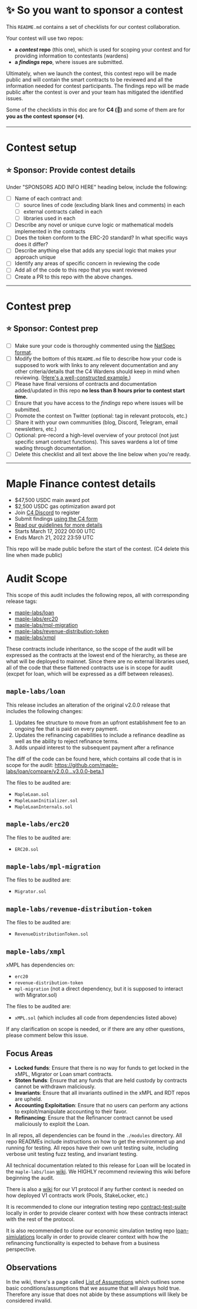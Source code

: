 # ✨ So you want to sponsor a contest

This `README.md` contains a set of checklists for our contest collaboration.

Your contest will use two repos:
- **a _contest_ repo** (this one), which is used for scoping your contest and for providing information to contestants (wardens)
- **a _findings_ repo**, where issues are submitted.

Ultimately, when we launch the contest, this contest repo will be made public and will contain the smart contracts to be reviewed and all the information needed for contest participants. The findings repo will be made public after the contest is over and your team has mitigated the identified issues.

Some of the checklists in this doc are for **C4 (🐺)** and some of them are for **you as the contest sponsor (⭐️)**.

---

# Contest setup

## ⭐️ Sponsor: Provide contest details

Under "SPONSORS ADD INFO HERE" heading below, include the following:

- [ ] Name of each contract and:
  - [ ] source lines of code (excluding blank lines and comments) in each
  - [ ] external contracts called in each
  - [ ] libraries used in each
- [ ] Describe any novel or unique curve logic or mathematical models implemented in the contracts
- [ ] Does the token conform to the ERC-20 standard? In what specific ways does it differ?
- [ ] Describe anything else that adds any special logic that makes your approach unique
- [ ] Identify any areas of specific concern in reviewing the code
- [ ] Add all of the code to this repo that you want reviewed
- [ ] Create a PR to this repo with the above changes.

---

# Contest prep

## ⭐️ Sponsor: Contest prep
- [ ] Make sure your code is thoroughly commented using the [NatSpec format](https://docs.soliditylang.org/en/v0.5.10/natspec-format.html#natspec-format).
- [ ] Modify the bottom of this `README.md` file to describe how your code is supposed to work with links to any relevent documentation and any other criteria/details that the C4 Wardens should keep in mind when reviewing. ([Here's a well-constructed example.](https://github.com/code-423n4/2021-06-gro/blob/main/README.md))
- [ ] Please have final versions of contracts and documentation added/updated in this repo **no less than 8 hours prior to contest start time.**
- [ ] Ensure that you have access to the _findings_ repo where issues will be submitted.
- [ ] Promote the contest on Twitter (optional: tag in relevant protocols, etc.)
- [ ] Share it with your own communities (blog, Discord, Telegram, email newsletters, etc.)
- [ ] Optional: pre-record a high-level overview of your protocol (not just specific smart contract functions). This saves wardens a lot of time wading through documentation.
- [ ] Delete this checklist and all text above the line below when you're ready.

---

# Maple Finance contest details
- $47,500 USDC main award pot
- $2,500 USDC gas optimization award pot
- Join [C4 Discord](https://discord.gg/code4rena) to register
- Submit findings [using the C4 form](https://code4rena.com/contests/2022-03-maple-finance-contest/submit)
- [Read our guidelines for more details](https://docs.code4rena.com/roles/wardens)
- Starts March 17, 2022 00:00 UTC
- Ends March 21, 2022 23:59 UTC

This repo will be made public before the start of the contest. (C4 delete this line when made public)


# Audit Scope

This scope of this audit includes the following repos, all with corresponding release tags:

- [maple-labs/loan](https://github.com/maple-labs/loan/releases/tag/v3.0.0-beta.1)
- [maple-labs/erc20](https://github.com/maple-labs/erc20/releases/tag/v1.0.0-beta.2)
- [maple-labs/mpl-migration](https://github.com/maple-labs/mpl-migration/releases/tag/v1.0.0-beta.1)
- [maple-labs/revenue-distribution-token](https://github.com/maple-labs/revenue-distribution-token/releases/tag/v1.0.0-beta.1)
- [maple-labs/xmpl](https://github.com/maple-labs/xmpl/releases/tag/v1.0.0-beta.1)

These contracts include inheritance, so the scope of the audit will be expressed as the contracts at the lowest end of the hierarchy, as these are what will be deployed to mainnet. Since there are no external libraries used, all of the code that these flattened contracts use is in scope for audit (excpet for loan, which will be expressed as a diff between releases).

## `maple-labs/loan`
This release includes an alteration of the original v2.0.0 release that includes the following changes:
1. Updates fee structure to move from an upfront establishment fee to an ongoing fee that is paid on every payment.
2. Updates the refinancing capabilities to include a refinance deadline as well as the ability to reject refinance terms.
3. Adds unpaid interest to the subsequent payment after a refinance

The diff of the code can be found here, which contains all code that is in scope for the audit: https://github.com/maple-labs/loan/compare/v2.0.0...v3.0.0-beta.1

The files to be audited are:
- `MapleLoan.sol`
- `MapleLoanInitializer.sol`
- `MapleLoanInternals.sol`

## `maple-labs/erc20`
The files to be audited are:
- `ERC20.sol`

## `maple-labs/mpl-migration`
The files to be audited are:
- `Migrator.sol`

## `maple-labs/revenue-distribution-token`
The files to be audited are:
- `RevenueDistributionToken.sol`

## `maple-labs/xmpl`
xMPL has dependencies on:
- `erc20`
- `revenue-distribution-token`
- `mpl-migration` (not a direct dependency, but it is supposed to interact with Migrator.sol)

The files to be audited are:
- `xMPL.sol` (which includes all code from dependencies listed above)

If any clarification on scope is needed, or if there are any other questions, please comment below this issue.

## Focus Areas
- **Locked funds**: Ensure that there is no way for funds to get locked in the xMPL, Migrator or Loan smart contracts.
- **Stoten funds**: Ensure that any funds that are held custody by contracts cannot be withdrawn maliciously.
- **Invariants**: Ensure that all invariants outlined in the xMPL and RDT repos are upheld.
- **Accounting Exploitation**: Ensure that no users can perform any actions to exploit/manipulate accounting to their favor.
- **Refinancing**: Ensure that the Refinancer contract cannot be used maliciously to exploit the Loan.

In all repos, all dependencies can be found in the `./modules` directory. All repo READMEs include instructions on how to get the environment up and running for testing. All repos have their own unit testing suite, including verbose unit testing fuzz testing, and invariant testing.

All technical documentation related to this release for Loan will be located in the `maple-labs/loan` [wiki](https://github.com/maple-labs/loan/wiki). We HIGHLY recommend reviewing this wiki before beginning the audit.

There is also a [wiki](https://github.com/maple-labs/maple-core/wiki) for our V1 protocol if any further context is needed on how deployed V1 contracts work (Pools, StakeLocker, etc.)

It is recommended to clone our integration testing repo [contract-test-suite](https://github.com/maple-labs/contract-test-suite) locally in order to provide clearer context with how these contracts interact with the rest of the protocol.

It is also recommended to clone our economic simulation testing repo [loan-simiulations](https://github.com/maple-labs/loan-simiulations) locally in order to provide clearer context with how the refinancing functionality is expected to behave from a business perspective.

## Observations

In the wiki, there's a page called [List of Assumptions](https://github.com/maple-labs/loan/wiki/List-of-Assumptions) which outlines some basic conditions/assumptions that we assume that will always hold true. Therefore any issue that does not abide by these assumptions will likely be considered invalid.
